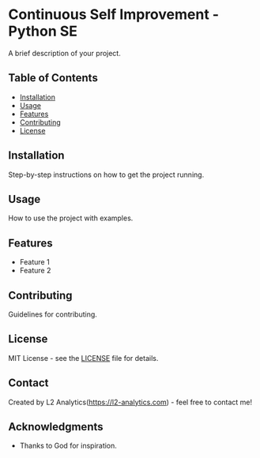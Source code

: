 # Continuous Self Improvement - Python SE

A brief description of your project.

## Table of Contents
- [Installation](#installation)
- [Usage](#usage)
- [Features](#features)
- [Contributing](#contributing)
- [License](#license)

## Installation

Step-by-step instructions on how to get the project running.

## Usage

How to use the project with examples.

## Features

- Feature 1
- Feature 2

## Contributing

Guidelines for contributing.

## License

MIT License - see the [LICENSE](LICENSE) file for details.

## Contact

Created by L2 Analytics(https://l2-analytics.com) - feel free to contact me!

## Acknowledgments

- Thanks to God for inspiration.
